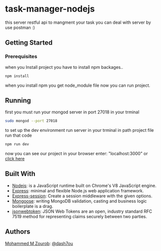 # task-manager-nodejs
  this server restful api to mangment your task you can deal with server by use postman :)

## Getting Started

### Prerequisites
when you Install project you have to install npm backages..

```bash
npm install
```

when you install npm you get node_module file now you can run project.


## Running

first you must run your mongod server in port 27018 in your trminal
```bash
sudo mongod --port 27018
```

to set up the dev environment run server in your trminal in path project file run that code
```bash
npm run dev
```

now you can see our project in your browser enter: "localhost:3000" or [click here](http://localhost:3000/)

## Built With

* [Nodejs](https://nodejs.org/en/): is a JavaScript runtime built on Chrome's V8 JavaScript engine.
* [Express](https://expressjs.com/): minimal and flexible Node.js web application framework.
* [Express-session](https://www.npmjs.com/package/express-session): Create a session middleware with the given options.
* [Mongoose](https://mongoosejs.com/): writing MongoDB validation, casting and business logic boilerplate is a drag.
* [jsonwebtoken](https://jwt.io/): JSON Web Tokens are an open, industry standard RFC 7519 method for representing claims securely between two parties.

## Authors
[Mohammed M Zourob](https://github.com/dash7ou): [@dash7ou](https://github.com/dash7ou)

